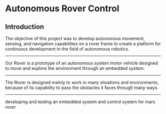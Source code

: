 # Autonomous Rover Control
## Introduction

The objective of this project was to develop
autonomous movement, sensing, and
navigation capabilities on a rover frame to
create a platform for continuous
development in the field of autonomous
robotics.
___
Our Rover is a prototype of an autonomous
system motor vehicle designed to move and
explore the environment through an
embedded system.
___
The Rover is designed mainly to work in
many situations and environments, because
of its capability to pass the obstacles it faces
through many ways.
___
developing and testing  an embedded system and control system for mars rover
